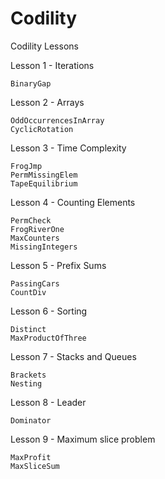 # Codility

Codility Lessons

Lesson 1 - Iterations

    BinaryGap 

Lesson 2 - Arrays

    OddOccurrencesInArray
    CyclicRotation 

Lesson 3 - Time Complexity

    FrogJmp 
    PermMissingElem 
    TapeEquilibrium 

Lesson 4 - Counting Elements

    PermCheck 
    FrogRiverOne 
    MaxCounters 
    MissingIntegers 

Lesson 5 - Prefix Sums

    PassingCars 
    CountDiv 

Lesson 6 - Sorting

    Distinct 
    MaxProductOfThree 
    
Lesson 7 - Stacks and Queues

    Brackets  
    Nesting

Lesson 8 - Leader

    Dominator 

Lesson 9 - Maximum slice problem

    MaxProfit 
    MaxSliceSum 

